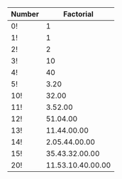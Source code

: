 Number | Factorial
--- | ---
0! | 1
1! | 1
2! | 2
3! | 10
4! | 40
5! | 3.20
10! | 32.00
11! | 3.52.00
12! | 51.04.00
13! | 11.44.00.00
14! | 2.05.44.00.00
15! | 35.43.32.00.00
20! | 11.53.10.40.00.00

